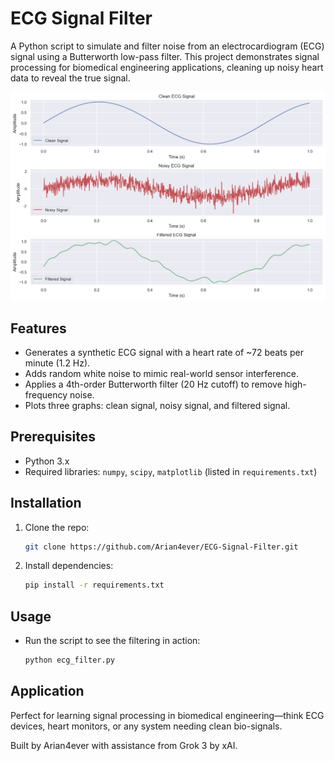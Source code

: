 # ECG Signal Filter
A Python script to simulate and filter noise from an electrocardiogram (ECG) signal using a Butterworth low-pass filter. This project demonstrates signal processing for biomedical engineering applications, cleaning up noisy heart data to reveal the true signal.

![ECG Filter Output](output.png)

## Features
- Generates a synthetic ECG signal with a heart rate of ~72 beats per minute (1.2 Hz).
- Adds random white noise to mimic real-world sensor interference.
- Applies a 4th-order Butterworth filter (20 Hz cutoff) to remove high-frequency noise.
- Plots three graphs: clean signal, noisy signal, and filtered signal.

## Prerequisites
- Python 3.x
- Required libraries: `numpy`, `scipy`, `matplotlib` (listed in `requirements.txt`)

## Installation
1. Clone the repo:  
   ```bash
   git clone https://github.com/Arian4ever/ECG-Signal-Filter.git

2. Install dependencies:
   ```bash
   pip install -r requirements.txt

## Usage
- Run the script to see the filtering in action:
  ```bash
  python ecg_filter.py

## Application

Perfect for learning signal processing in biomedical engineering—think ECG devices, heart monitors, or any system needing clean bio-signals.

Built by Arian4ever with assistance from Grok 3 by xAI.
